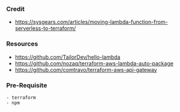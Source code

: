 ### Credit
- https://sysgears.com/articles/moving-lambda-function-from-serverless-to-terraform/

### Resources
- https://github.com/TailorDev/hello-lambda
- https://github.com/nozaq/terraform-aws-lambda-auto-package
- https://github.com/comtravo/terraform-aws-api-gateway

### Pre-Requisite

```
- terraform
- npm
```
